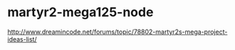 martyr2-mega125-node
====================

http://www.dreamincode.net/forums/topic/78802-martyr2s-mega-project-ideas-list/
